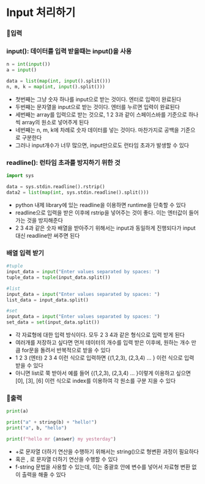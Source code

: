 # Input 처리하기

### 💫입력

### input(): 데이터를 입력 받을때는 input()을 사용

```python
n = int(input())
a = input()

data = list(map(int, input().split()))
n, m, k = map(int, input().split()))
```

- 첫번째는 그냥 숫자 하나를 input으로 받는 것이다. 엔터로 입력이 완료된다
- 두번째는 문자열을 input으로 받는 것이다. 엔터를 누르면 입력이 완료된다
- 세번째는 array를 입력으로 받는 것으로, 1 2 3과 같이 스페이스바를 기준으로 하나씩 array의 원소로 넣어주게 된다
- 네번째는 n, m, k에 차례로 숫자 데이터를 넣는 것이다. 마찬가지로 공백을 기준으로 구분한다
- 그러나 input개수가 너무 많으면, input만으로도 런타임 초과가 발생할 수 있다

### readline(): 런타임 초과를 방지하기 위한 것

```python
import sys

data = sys.stdin.readline().rstrip()
data2 = list(map(int, sys.stdin.readline().split()))
```

- python 내제 library에 있는 readline을 이용하면 runtime을 단축할 수 있다
- readline으로 입력을 받은 이후에 rstrip을 넣어주는 것이 좋다. 이는 엔터값이 들어가는 것을 방지해준다
- 2 3 4과 같은 숫자 배열을 받아주기 위해서는 input과 동일하게 진행되다가 input 대신 readline만 써주면 된다

### 배열 입력 받기

```python
#tuple
input_data = input("Enter values separated by spaces: ")
tuple_data = tuple(input_data.split())

#list
input_data = input("Enter values separated by spaces: ")
list_data = input_data.split()

#set
input_data = input("Enter values separated by spaces: ")
set_data = set(input_data.split())
```

- 각 자료형에 대한 입력 방식이다. 모두 2 3 4과 같은 형식으로 입력 받게 된다
- 여러개를 저장하고 싶다면 먼저 데이터의 개수를 입력 받은 이후에, 원하는 개수 만큼 for문을 돌려서 반복적으로 받을 수 있다
- 1 2 3 (엔터) 2 3 4 이런 식으로 입력하면 {(1,2,3), (2,3,4) … } 이런 식으로 입력 받을 수 있다
- 아니면 list로 쭉 받아서 예를 들어 {(1,2,3), (2,3,4) … }이렇게 이용하고 싶으면 [0], [3], [6] 이런 식으로 index를 이용하여 각 원소를 구분 지을 수 있다

### 💫출력

```python
print(a)

print("a" + string(b) + "hello!")
print("a", b, "hello")

print(f"hello mr {answer} my yesterday")
```

- +로 문자열 더하기 연산을 수행하기 위해서는 string()으로 형변환 과정이 필요하다
- 혹은 , 로 문자열 더하기 연산을 수행할 수 있다
- f-string 문법을 사용할 수 있는데, 이는 중괄호 안에 변수를 넣어서 자료형 변환 없이 출력을 해줄 수 있다